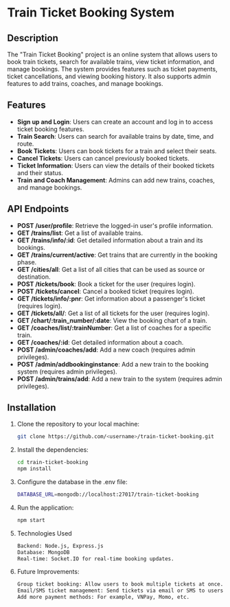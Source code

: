 # Train Ticket Booking System

## Description
The "Train Ticket Booking" project is an online system that allows users to book train tickets, search for available trains, view ticket information, and manage bookings. The system provides features such as ticket payments, ticket cancellations, and viewing booking history. It also supports admin features to add trains, coaches, and manage bookings.

## Features
- **Sign up and Login**: Users can create an account and log in to access ticket booking features.
- **Train Search**: Users can search for available trains by date, time, and route.
- **Book Tickets**: Users can book tickets for a train and select their seats.
- **Cancel Tickets**: Users can cancel previously booked tickets.
- **Ticket Information**: Users can view the details of their booked tickets and their status.
- **Train and Coach Management**: Admins can add new trains, coaches, and manage bookings.

## API Endpoints
- **POST /user/profile**: Retrieve the logged-in user's profile information.
- **GET /trains/list**: Get a list of available trains.
- **GET /trains/info/:id**: Get detailed information about a train and its bookings.
- **GET /trains/current/active**: Get trains that are currently in the booking phase.
- **GET /cities/all**: Get a list of all cities that can be used as source or destination.
- **POST /tickets/book**: Book a ticket for the user (requires login).
- **POST /tickets/cancel**: Cancel a booked ticket (requires login).
- **GET /tickets/info/:pnr**: Get information about a passenger's ticket (requires login).
- **GET /tickets/all/**: Get a list of all tickets for the user (requires login).
- **GET /chart/:train_number/:date**: View the booking chart of a train.
- **GET /coaches/list/:trainNumber**: Get a list of coaches for a specific train.
- **GET /coaches/:id**: Get detailed information about a coach.
- **POST /admin/coaches/add**: Add a new coach (requires admin privileges).
- **POST /admin/addbookinginstance**: Add a new train to the booking system (requires admin privileges).
- **POST /admin/trains/add**: Add a new train to the system (requires admin privileges).

## Installation

1. Clone the repository to your local machine:
   ```bash
   git clone https://github.com/<username>/train-ticket-booking.git
2. Install the dependencies:
   ```bash
   cd train-ticket-booking
   npm install
3. Configure the database in the .env file:
   ```bash
   DATABASE_URL=mongodb://localhost:27017/train-ticket-booking
4. Run the application:
   ```bash
   npm start
4. Technologies Used
   ```bash
   Backend: Node.js, Express.js
   Database: MongoDB
   Real-time: Socket.IO for real-time booking updates.
6. Future Improvements:
   ```bash
   Group ticket booking: Allow users to book multiple tickets at once.
   Email/SMS ticket management: Send tickets via email or SMS to users after successful payment.
   Add more payment methods: For example, VNPay, Momo, etc.

